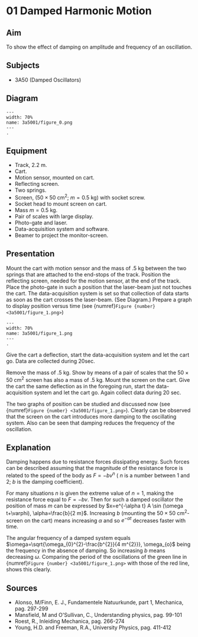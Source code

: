 # 01 Damped Harmonic Motion 
    
  
## Aim   
 To show the effect of damping on amplitude and frequency of an oscillation.    
  
## Subjects   
* 3A50 (Damped Oscillators)   

## Diagram
   
```{figure} figures/figure_0.png  
---  
width: 70%  
name: 3a5001/figure_0.png  
---  
. 
```
     
  
## Equipment   
 *  Track, $2.2\mathrm{~m}$. 
 *  Cart. 
 *  Motion sensor, mounted on cart. 
 *  Reflecting screen. 
 *  Two springs. 
 *  Screen, ($50\times 50\mathrm{~cm^2}$; $m=0.5\mathrm{~kg}$) with socket screw. 
 *  Socket head to mount screen on cart. 
 *  Mass $m=0.5\mathrm{~kg}$. 
 *  Pair of scales with large display. 
 *  Photo-gate and laser. 
 *  Data-acquisition system and software. 
 *  Beamer to project the monitor-screen.
     
  
## Presentation   
Mount the cart with motion sensor and the mass of $.5 \mathrm{~kg}$ between the two springs that are attached to the end-stops of the track. Position the reflecting screen, needed for the motion sensor, at the end of the track. Place the photo-gate in such a position that the laser-beam just not touches the cart. The data-acquisition system is set so that collection of data starts as soon as the cart crosses the laser-beam. (See Diagram.) Prepare a graph to display position versus time (see {numref}`Figure {number} <3a5001/figure_1.png>`) 

```{figure} figures/figure_1.png  
---  
width: 70%  
name: 3a5001/figure_1.png  
---  
. 
```

Give the cart a deflection, start the data-acquisition system and let the cart go. Data are collected during 20sec.

Remove the mass of $.5 \mathrm{~kg}$. Show by means of a pair of scales that the $50 \times 50 \mathrm{~cm}^{2}$ screen has also a mass of $.5 \mathrm{~kg}$. Mount the screen on the cart. Give the cart the same deflection as in the foregoing run, start the data-acquisition system and let the cart go. Again collect data during 20 sec.

The two graphs of position can be studied and discussed now (see {numref}`Figure {number} <3a5001/figure_1.png>`). Clearly can be observed that the screen on the cart introduces more damping to the oscillating system. Also can be seen that damping reduces the frequency of the oscillation.    
  
## Explanation   
Damping happens due to resistance forces dissipating energy. Such forces can be described assuming that the magnitude of the resistance force is related to the speed of the body as $F=-b v^{n}$ ( $n$ is a number between 1 and 2; $b$ is the damping coefficient).

For many situations $n$ is given the extreme value of $n=1$, making the resistance force equal to $F=-b v$. Then for such a damped oscillator the position of mass $m$ can be expressed by $x=e^{-\alpha t} A \sin (\omega t+\varphi), \alpha=\frac{b}{2 m}$. Increasing $b$ (mounting the $50 \times 50 \mathrm{~cm}^{2}$-screen on the cart) means increasing $\alpha$ and so $e^{-\alpha t}$ decreases faster with time.

The angular frequency of a damped system equals $\omega=\sqrt{\omega_{0}^{2}-\frac{b^{2}}{4 m^{2}}}, \omega_{o}$ being the frequency in the absence of damping. So increasing $b$ means decreasing $\omega$. Comparing the period of the oscillations of the green line in {numref}`Figure {number} <3a5001/figure_1.png>` with those of the red line, shows this clearly.     
  
## Sources
 *  Alonso, M/Finn, E. J., Fundamentele Natuurkunde, part 1, Mechanica, pag. 297-299 
 *  Mansfield, M and O'Sullivan, C., Understanding physics, pag. 99-101 
 *  Roest, R., Inleiding Mechanica, pag. 266-274 
 *  Young, H.D. and Freeman, R.A., University Physics, pag. 411-412
  